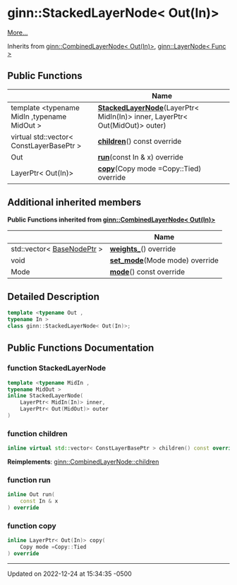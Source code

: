 # ginn::StackedLayerNode< Out(In)>


 [More...](#detailed-description)

Inherits from [ginn::CombinedLayerNode< Out(In)>](api/Classes/classginn_1_1_combined_layer_node.md), [ginn::LayerNode< Func >](api/Classes/classginn_1_1_layer_node.md)

## Public Functions

<span class="api-table">

|                | Name           |
| -------------- | -------------- |
| template <typename MidIn ,typename MidOut \> <br>| **[StackedLayerNode](api/Classes/classginn_1_1_stacked_layer_node_3_01_out_07_in_08_4.md#function-stackedlayernode)**(LayerPtr< MidIn(In)> inner, LayerPtr< Out(MidOut)> outer) |
| virtual std::vector< ConstLayerBasePtr > | **[children](api/Classes/classginn_1_1_stacked_layer_node_3_01_out_07_in_08_4.md#function-children)**() const override |
| Out | **[run](api/Classes/classginn_1_1_stacked_layer_node_3_01_out_07_in_08_4.md#function-run)**(const In & x) override |
| LayerPtr< Out(In)> | **[copy](api/Classes/classginn_1_1_stacked_layer_node_3_01_out_07_in_08_4.md#function-copy)**(Copy mode =Copy::Tied) override |


</span>

## Additional inherited members

</span>

**Public Functions inherited from [ginn::CombinedLayerNode< Out(In)>](api/Classes/classginn_1_1_combined_layer_node.md)**

<span class="api-table">

|                | Name           |
| -------------- | -------------- |
| std::vector< [BaseNodePtr](api/Classes/classginn_1_1_ptr.md) > | **[weights_](api/Classes/classginn_1_1_combined_layer_node.md#function-weights_)**() override |
| void | **[set_mode](api/Classes/classginn_1_1_combined_layer_node.md#function-set_mode)**(Mode mode) override |
| Mode | **[mode](api/Classes/classginn_1_1_combined_layer_node.md#function-mode)**() const override |


</span>

</span>


## Detailed Description

```cpp
template <typename Out ,
typename In >
class ginn::StackedLayerNode< Out(In)>;
```

## Public Functions Documentation

### function StackedLayerNode

```cpp
template <typename MidIn ,
typename MidOut >
inline StackedLayerNode(
    LayerPtr< MidIn(In)> inner,
    LayerPtr< Out(MidOut)> outer
)
```


### function children

```cpp
inline virtual std::vector< ConstLayerBasePtr > children() const override
```


**Reimplements**: [ginn::CombinedLayerNode::children](api/Classes/classginn_1_1_combined_layer_node.md#function-children)


### function run

```cpp
inline Out run(
    const In & x
) override
```


### function copy

```cpp
inline LayerPtr< Out(In)> copy(
    Copy mode =Copy::Tied
) override
```


-------------------------------

Updated on 2022-12-24 at 15:34:35 -0500